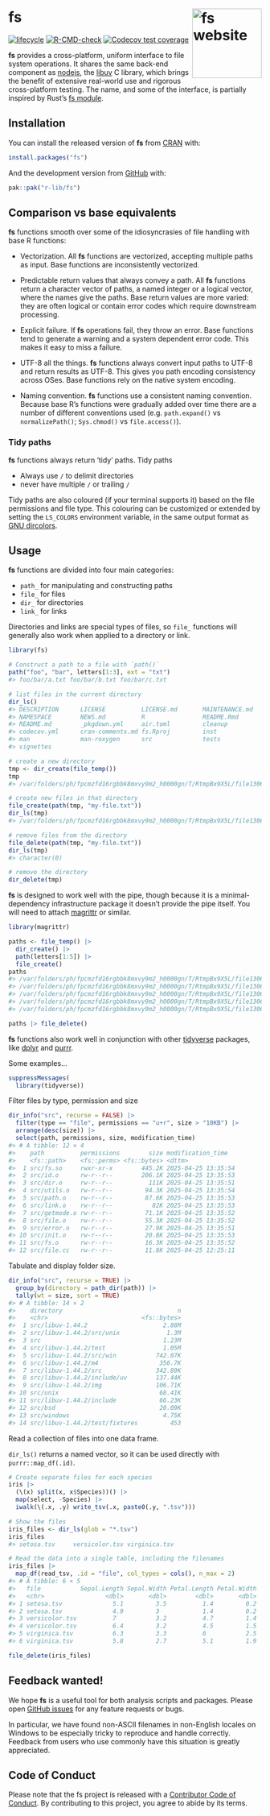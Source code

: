 
<!-- README.md is generated from README.Rmd. Please edit that file -->

# fs <a href="https://fs.r-lib.org/"><img src="man/figures/logo.png" align="right" height="138" alt="fs website" /></a>

<!-- badges: start -->

[![lifecycle](https://img.shields.io/badge/lifecycle-maturing-blue.svg)](https://lifecycle.r-lib.org/articles/stages.html#maturing)
[![R-CMD-check](https://github.com/r-lib/fs/actions/workflows/R-CMD-check.yaml/badge.svg)](https://github.com/r-lib/fs/actions/workflows/R-CMD-check.yaml)
[![Codecov test
coverage](https://codecov.io/gh/r-lib/fs/graph/badge.svg)](https://app.codecov.io/gh/r-lib/fs)
<!-- badges: end -->

**fs** provides a cross-platform, uniform interface to file system
operations. It shares the same back-end component as
[nodejs](https://nodejs.org), the
[libuv](https://docs.libuv.org/en/v1.x/fs.html) C library, which brings
the benefit of extensive real-world use and rigorous cross-platform
testing. The name, and some of the interface, is partially inspired by
Rust’s [fs module](https://doc.rust-lang.org/std/fs/index.html).

## Installation

You can install the released version of **fs** from
[CRAN](https://CRAN.R-project.org) with:

``` r
install.packages("fs")
```

And the development version from [GitHub](https://github.com/) with:

``` r
pak::pak("r-lib/fs")
```

## Comparison vs base equivalents

**fs** functions smooth over some of the idiosyncrasies of file handling
with base R functions:

-   Vectorization. All **fs** functions are vectorized, accepting
    multiple paths as input. Base functions are inconsistently
    vectorized.

-   Predictable return values that always convey a path. All **fs**
    functions return a character vector of paths, a named integer or a
    logical vector, where the names give the paths. Base return values
    are more varied: they are often logical or contain error codes which
    require downstream processing.

-   Explicit failure. If **fs** operations fail, they throw an error.
    Base functions tend to generate a warning and a system dependent
    error code. This makes it easy to miss a failure.

-   UTF-8 all the things. **fs** functions always convert input paths to
    UTF-8 and return results as UTF-8. This gives you path encoding
    consistency across OSes. Base functions rely on the native system
    encoding.

-   Naming convention. **fs** functions use a consistent naming
    convention. Because base R’s functions were gradually added over
    time there are a number of different conventions used
    (e.g. `path.expand()` vs `normalizePath()`; `Sys.chmod()` vs
    `file.access()`).

### Tidy paths

**fs** functions always return ‘tidy’ paths. Tidy paths

-   Always use `/` to delimit directories
-   never have multiple `/` or trailing `/`

Tidy paths are also coloured (if your terminal supports it) based on the
file permissions and file type. This colouring can be customized or
extended by setting the `LS_COLORS` environment variable, in the same
output format as [GNU
dircolors](https://www.bigsoft.co.uk/blog/index.php/2008/04/11/configuring-ls_colors).

## Usage

**fs** functions are divided into four main categories:

-   `path_` for manipulating and constructing paths
-   `file_` for files
-   `dir_` for directories
-   `link_` for links

Directories and links are special types of files, so `file_` functions
will generally also work when applied to a directory or link.

``` r
library(fs)

# Construct a path to a file with `path()`
path("foo", "bar", letters[1:3], ext = "txt")
#> foo/bar/a.txt foo/bar/b.txt foo/bar/c.txt

# list files in the current directory
dir_ls()
#> DESCRIPTION      LICENSE          LICENSE.md       MAINTENANCE.md   
#> NAMESPACE        NEWS.md          R                README.Rmd       
#> README.md        _pkgdown.yml     air.toml         cleanup          
#> codecov.yml      cran-comments.md fs.Rproj         inst             
#> man              man-roxygen      src              tests            
#> vignettes

# create a new directory
tmp <- dir_create(file_temp())
tmp
#> /var/folders/ph/fpcmzfd16rgbbk8mxvy9m2_h0000gn/T/RtmpBx9X5L/file1306976eefd77

# create new files in that directory
file_create(path(tmp, "my-file.txt"))
dir_ls(tmp)
#> /var/folders/ph/fpcmzfd16rgbbk8mxvy9m2_h0000gn/T/RtmpBx9X5L/file1306976eefd77/my-file.txt

# remove files from the directory
file_delete(path(tmp, "my-file.txt"))
dir_ls(tmp)
#> character(0)

# remove the directory
dir_delete(tmp)
```

**fs** is designed to work well with the pipe, though because it is a
minimal-dependency infrastructure package it doesn’t provide the pipe
itself. You will need to attach
[magrittr](https://magrittr.tidyverse.org) or similar.

``` r
library(magrittr)

paths <- file_temp() |>
  dir_create() |>
  path(letters[1:5]) |>
  file_create()
paths
#> /var/folders/ph/fpcmzfd16rgbbk8mxvy9m2_h0000gn/T/RtmpBx9X5L/file13069ccfb642/a
#> /var/folders/ph/fpcmzfd16rgbbk8mxvy9m2_h0000gn/T/RtmpBx9X5L/file13069ccfb642/b
#> /var/folders/ph/fpcmzfd16rgbbk8mxvy9m2_h0000gn/T/RtmpBx9X5L/file13069ccfb642/c
#> /var/folders/ph/fpcmzfd16rgbbk8mxvy9m2_h0000gn/T/RtmpBx9X5L/file13069ccfb642/d
#> /var/folders/ph/fpcmzfd16rgbbk8mxvy9m2_h0000gn/T/RtmpBx9X5L/file13069ccfb642/e

paths |> file_delete()
```

**fs** functions also work well in conjunction with other
[tidyverse](https://www.tidyverse.org/) packages, like
[dplyr](https://dplyr.tidyverse.org) and
[purrr](https://purrr.tidyverse.org).

Some examples…

``` r
suppressMessages(
  library(tidyverse))
```

Filter files by type, permission and size

``` r
dir_info("src", recurse = FALSE) |>
  filter(type == "file", permissions == "u+r", size > "10KB") |>
  arrange(desc(size)) |>
  select(path, permissions, size, modification_time)
#> # A tibble: 12 × 4
#>    path          permissions        size modification_time  
#>    <fs::path>    <fs::perms> <fs::bytes> <dttm>             
#>  1 src/fs.so     rwxr-xr-x        445.2K 2025-04-25 13:35:54
#>  2 src/id.o      rw-r--r--        206.1K 2025-04-25 13:35:53
#>  3 src/dir.o     rw-r--r--          111K 2025-04-25 13:35:51
#>  4 src/utils.o   rw-r--r--         94.3K 2025-04-25 13:35:54
#>  5 src/path.o    rw-r--r--         87.6K 2025-04-25 13:35:53
#>  6 src/link.o    rw-r--r--           82K 2025-04-25 13:35:53
#>  7 src/getmode.o rw-r--r--         71.1K 2025-04-25 13:35:52
#>  8 src/file.o    rw-r--r--         55.3K 2025-04-25 13:35:52
#>  9 src/error.o   rw-r--r--         27.9K 2025-04-25 13:35:51
#> 10 src/init.o    rw-r--r--         20.8K 2025-04-25 13:35:53
#> 11 src/fs.o      rw-r--r--         16.3K 2025-04-25 13:35:52
#> 12 src/file.cc   rw-r--r--         11.8K 2025-04-25 12:25:11
```

Tabulate and display folder size.

``` r
dir_info("src", recurse = TRUE) |>
  group_by(directory = path_dir(path)) |>
  tally(wt = size, sort = TRUE)
#> # A tibble: 14 × 2
#>    directory                                n
#>    <chr>                          <fs::bytes>
#>  1 src/libuv-1.44.2                     2.88M
#>  2 src/libuv-1.44.2/src/unix             1.3M
#>  3 src                                  1.23M
#>  4 src/libuv-1.44.2/test                1.05M
#>  5 src/libuv-1.44.2/src/win           742.07K
#>  6 src/libuv-1.44.2/m4                 356.7K
#>  7 src/libuv-1.44.2/src               342.89K
#>  8 src/libuv-1.44.2/include/uv        137.44K
#>  9 src/libuv-1.44.2/img               106.71K
#> 10 src/unix                            68.41K
#> 11 src/libuv-1.44.2/include            66.23K
#> 12 src/bsd                             20.09K
#> 13 src/windows                          4.75K
#> 14 src/libuv-1.44.2/test/fixtures         453
```

Read a collection of files into one data frame.

`dir_ls()` returns a named vector, so it can be used directly with
`purrr::map_df(.id)`.

``` r
# Create separate files for each species
iris |>
  (\(x) split(x, x$Species))() |>
  map(select, -Species) |>
  iwalk(\(.x, .y) write_tsv(.x, paste0(.y, ".tsv")))

# Show the files
iris_files <- dir_ls(glob = "*.tsv")
iris_files
#> setosa.tsv     versicolor.tsv virginica.tsv

# Read the data into a single table, including the filenames
iris_files |>
  map_df(read_tsv, .id = "file", col_types = cols(), n_max = 2)
#> # A tibble: 6 × 5
#>   file           Sepal.Length Sepal.Width Petal.Length Petal.Width
#>   <chr>                 <dbl>       <dbl>        <dbl>       <dbl>
#> 1 setosa.tsv              5.1         3.5          1.4         0.2
#> 2 setosa.tsv              4.9         3            1.4         0.2
#> 3 versicolor.tsv          7           3.2          4.7         1.4
#> 4 versicolor.tsv          6.4         3.2          4.5         1.5
#> 5 virginica.tsv           6.3         3.3          6           2.5
#> 6 virginica.tsv           5.8         2.7          5.1         1.9

file_delete(iris_files)
```

## Feedback wanted!

We hope **fs** is a useful tool for both analysis scripts and packages.
Please open [GitHub issues](https://github.com/r-lib/fs) for any feature
requests or bugs.

In particular, we have found non-ASCII filenames in non-English locales
on Windows to be especially tricky to reproduce and handle correctly.
Feedback from users who use commonly have this situation is greatly
appreciated.

## Code of Conduct

Please note that the fs project is released with a [Contributor Code of
Conduct](https://fs.r-lib.org/dev/CODE_OF_CONDUCT.html). By contributing
to this project, you agree to abide by its terms.
